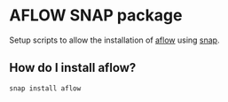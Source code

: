 # AFLOW SNAP package

Setup scripts to allow the installation of [aflow](https://github.com/aflow-org/aflow) using [snap](https://snapcraft.io).

## How do I install aflow?

```shell
snap install aflow
```


